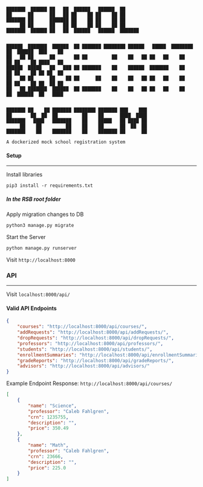 ```
███████  ██████ ██   ██  ██████   ██████  ██                                                
██      ██      ██   ██ ██    ██ ██    ██ ██                                                
███████ ██      ███████ ██    ██ ██    ██ ██                                                
     ██ ██      ██   ██ ██    ██ ██    ██ ██                                                
███████  ██████ ██   ██  ██████   ██████  ███████                                           
                                                                                            
                                                                                            
██████  ███████  ██████  ██ ███████ ████████ ██████   █████  ████████ ██  ██████  ███    ██ 
██   ██ ██      ██       ██ ██         ██    ██   ██ ██   ██    ██    ██ ██    ██ ████   ██ 
██████  █████   ██   ███ ██ ███████    ██    ██████  ███████    ██    ██ ██    ██ ██ ██  ██ 
██   ██ ██      ██    ██ ██      ██    ██    ██   ██ ██   ██    ██    ██ ██    ██ ██  ██ ██ 
██   ██ ███████  ██████  ██ ███████    ██    ██   ██ ██   ██    ██    ██  ██████  ██   ████ 
                                                                                            
                                                                                            
███████ ██    ██ ███████ ████████ ███████ ███    ███                                        
██       ██  ██  ██         ██    ██      ████  ████                                        
███████   ████   ███████    ██    █████   ██ ████ ██                                        
     ██    ██         ██    ██    ██      ██  ██  ██                                        
███████    ██    ███████    ██    ███████ ██      ██                                        
```                                                                                            

`A dockerized mock school registration system`

#### Setup 
---

Install libraries

```
pip3 install -r requirements.txt
```

##### In the RSB root folder

Apply migration changes to DB

```python
python3 manage.py migrate
```


Start the Server

```python
python manage.py runserver
```

Visit `http://localhost:8000`

### API
---
Visit  `localhost:8000/api/`

#### Valid API Endpoints

```json
{
    "courses": "http://localhost:8000/api/courses/",
    "addRequests": "http://localhost:8000/api/addRequests/",
    "dropRequests": "http://localhost:8000/api/dropRequests/",
    "professors": "http://localhost:8000/api/professors/",
    "students": "http://localhost:8000/api/students/",
    "enrollmentSummaries": "http://localhost:8000/api/enrollmentSummaries/",
    "gradeReports": "http://localhost:8000/api/gradeReports/",
    "advisors": "http://localhost:8000/api/advisors/"
}
```

Example Endpoint Response: `http://localhost:8000/api/courses/`

```json
[
    {
        "name": "Science",
        "professor": "Caleb Fahlgren",
        "crn": 1235755,
        "description": "",
        "price": 350.49
    },
    {
        "name": "Math",
        "professor": "Caleb Fahlgren",
        "crn": 23666,
        "description": "",
        "price": 225.0
    }
]
```
